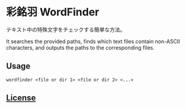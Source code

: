 # 彩銘羽 WordFinder
テキスト中の特殊文字をチェックする簡単な方法。

It searches the provided paths, finds which text files contain non-ASCII characters, and outputs the paths to the corresponding files.

## Usage
``` shell
wordfinder <file or dir 1> <file or dir 2> <...>
```

## [License](https://github.com/Cai-Ming-Yu/CMY-WordFinder/blob/C-M-Y/LICENSE)